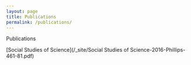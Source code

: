 ```yaml
---
layout: page
title: Publications
permalink: /publications/
---
```


Publications

[Social Studies of Science](/_site/Social Studies of Science-2016-Phillips-461-81.pdf)

